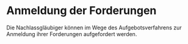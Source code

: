 # Anmeldung der Forderungen

Die Nachlassgläubiger können im Wege des Aufgebotsverfahrens zur Anmeldung ihrer Forderungen aufgefordert werden.